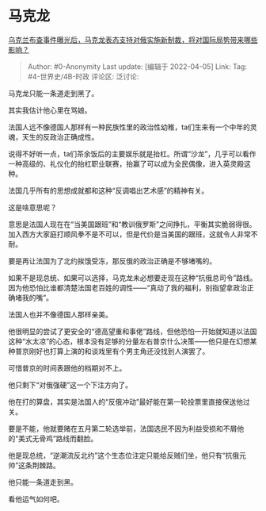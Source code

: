 # 马克龙
[乌克兰布查事件曝光后，马克龙表态支持对俄实施新制裁，将对国际局势带来哪些影响？](https://www.zhihu.com/question/525989314/answer/2423632018)

> Author: #0-Anonymity
> Last update: [编辑于 2022-04-05]
> Link:
> Tag: #4-世界史/4B-时政
> 评论区:
> 泛讨论:

马克龙只能一条道走到黑了。

其实我估计他心里在骂娘。

法国人远不像德国人那样有一种民族性里的政治性幼稚，ta们生来有一个中年的灵魂，天生的反政治正确成性。

说得不好听一点，ta们茶余饭后的主要娱乐就是抬杠。所谓“沙龙”，几乎可以看作一种高级的、礼仪化的抬杠职业联赛，抬赢了可以成为全民偶像，进入英灵殿这种。

法国几乎所有的思想成就都和这种“反调唱出艺术感”的精神有关。

这是啥意思呢？

意思是法国人现在在“当美国跟班”和“教训俄罗斯”之间挣扎，平衡其实脆弱得很。加入西方大家庭打顺风拳不是不可以，但是代价是当美国的跟班，这就令人非常不耐。

要是再让法国为了北约挨饿受冻，那反俄的政治正确是不够堵嘴的。

如果不是现总统、如果可以选择，马克龙未必想要走现在这种“抗俄总司令”路线。因为他恐怕比谁都清楚法国老百姓的调性——“真动了我的福利，别指望拿政治正确堵我的嘴”。

法国人也并不像德国人那样亲美。

他很明显的尝试了更安全的“德高望重和事佬”路线，但他恐怕一开始就知道以法国这种“水太凉”的心态，根本没有足够的分量左右普京什么决策——他只是在幻想某种普京刚好也打算上演的和谈戏里有个男主角还没找到人演罢了。

可惜普京的时间表跟他的档期对不上。

他只剩下“对俄强硬”这一个下注方向了。

他在打的算盘，其实是法国人的“反俄冲动”最好能在第一轮投票里直接保送他过关。

要是不能，他就要赌在五月第二轮选举前，法国选民不因为利益受损和不屑他的“美式无骨鸡”路线而翻脸。

他是现总统，“逆潮流反北约”这个生态位注定只能给反贼们坐，他只有“抗俄元帅”这条荆棘路。

他只能一条道走到黑。

看他运气如何吧。
